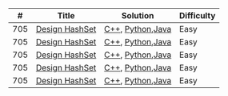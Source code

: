 
| # | Title | Solution | Difficulty |
|---| ----- | -------- | ---- |
|705|[Design HashSet](https://leetcode.com/problems/design-hashset)| [C++](./algorithms/cpp/_001_705_DesignHashSet/Solutions.cpp), [Python](./algorithms/python/_001_705_DesignHashSet/Solutions.py),[Java](./algorithms/java/src/_001_705_DesignHashSet/Solutions.java)|Easy|
|705|[Design HashSet](https://leetcode.com/problems/design-hashset)| [C++](./algorithms/cpp/_001_705_DesignHashSet/Solutions.cpp), [Python](./algorithms/python/_001_705_DesignHashSet/Solutions.py),[Java](./algorithms/java/src/_001_705_DesignHashSet/Solutions.java)|Easy|
|705|[Design HashSet](https://leetcode.com/problems/design-hashset)| [C++](./algorithms/cpp/_001_705_DesignHashSet/Solutions.cpp), [Python](./algorithms/python/_001_705_DesignHashSet/Solutions.py),[Java](./algorithms/java/src/_001_705_DesignHashSet/Solutions.java)|Easy|
|705|[Design HashSet](https://leetcode.com/problems/design-hashset)| [C++](./algorithms/cpp/_001_705_DesignHashSet/Solutions.cpp), [Python](./algorithms/python/_001_705_DesignHashSet/Solutions.py),[Java](./algorithms/java/src/_001_705_DesignHashSet/Solutions.java)|Easy|
|705|[Design HashSet](https://leetcode.com/problems/design-hashset)| [C++](./algorithms/cpp/_001_705_DesignHashSet/Solutions.cpp), [Python](./algorithms/python/_001_705_DesignHashSet/Solutions.py),[Java](./algorithms/java/src/_001_705_DesignHashSet/Solutions.java)|Easy|
